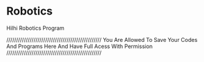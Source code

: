 # Robotics
Hilhi Robotics Program

/////////////////////////////////////////////////
You Are Allowed To Save Your Codes And Programs
Here And Have Full Acess With Permission
/////////////////////////////////////////////////
